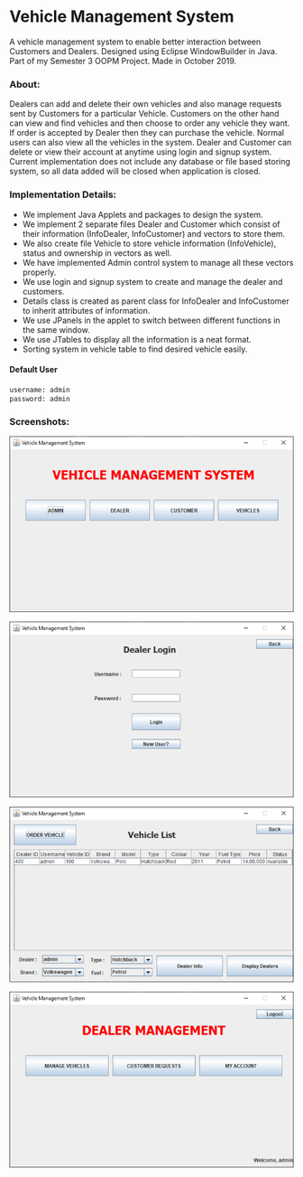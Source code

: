 # Vehicle Management System
A vehicle management system to enable better interaction between Customers and Dealers. Designed using Eclipse WindowBuilder in Java. Part of my Semester 3 OOPM Project. Made in October 2019.

### About:
Dealers can add and delete their own vehicles and also manage requests sent by Customers for a particular Vehicle. Customers on the other hand can view and find vehicles and then choose to order any vehicle they want. If order is accepted by Dealer then they can purchase the vehicle. Normal users can also view all the vehicles in the system. Dealer and Customer can delete or view their account at anytime using login and signup system. Current implementation does not include any database or file based storing system, so all data added will be closed when application is closed.

### Implementation Details:
*	We implement Java Applets and packages to design the system.
*	We implement 2 separate files Dealer and Customer which consist of their information (InfoDealer, InfoCustomer) and vectors to store them.
*	We also create file Vehicle to store vehicle information (InfoVehicle), status and ownership in vectors as well.
*	We have implemented Admin control system to manage all these vectors properly.
*	We use login and signup system to create and manage the dealer and customers.
*	Details class is created as parent class for InfoDealer and InfoCustomer to inherit attributes of information.
*	We use JPanels in the applet to switch between different functions in the same window.
*	We use JTables to display all the information is a neat format.
*	Sorting system in vehicle table to find desired vehicle easily.

#### Default User
```
username: admin
password: admin
```

### Screenshots:
![Main-menu](Screenshots/Main%20Menu.png?raw=true)

![Login-menu](Screenshots/Login%20Menu.png?raw=true)

![View-vehicles](Screenshots/View%20and%20Order%20Vehicles.png?raw=true)

![Dealer-menu](Screenshots/Dealer%20Menu.png?raw=true)
